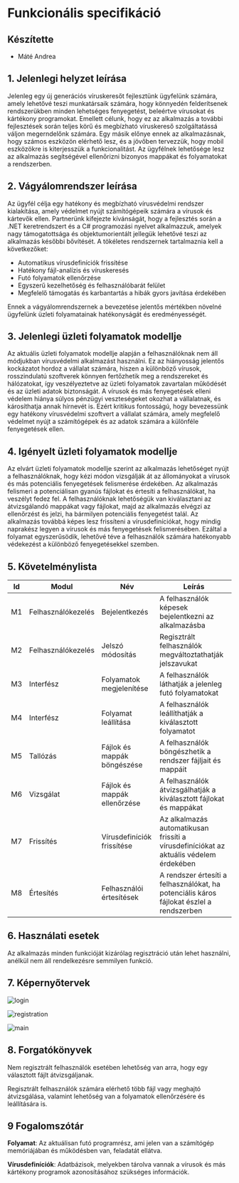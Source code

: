 # Funkcionális specifikáció

## Készítette

- Máté Andrea

## 1. Jelenlegi helyzet leírása

Jelenleg egy új generációs víruskeresőt fejlesztünk ügyfelünk számára, amely lehetővé teszi munkatársaik számára, hogy könnyedén felderítsenek rendszerükben minden lehetséges fenyegetést, beleértve vírusokat és kártékony programokat. Emellett célunk, hogy ez az alkalmazás a további fejlesztések során teljes körű és megbízható víruskereső szolgáltatássá váljon megerndelőnk számára. Egy másik előnye ennek az alkalmazásnak, hogy számos eszközön elérhető lesz, és a jövőben tervezzük, hogy mobil eszközökre is kiterjesszük a funkcionalitást. Az ügyfélnek lehetősége lesz az alkalmazás segítségével ellenőrizni bizonyos mappákat és folyamatokat a rendszerben.

## 2. Vágyálomrendszer leírása

Az ügyfél célja egy hatékony és megbízható vírusvédelmi rendszer kialakítása, amely védelmet nyújt számítógépeik számára a vírusok és kártevők ellen. Partnerünk kifejezte kívánságát, hogy a fejlesztés során a .NET keretrendszert és a C# programozási nyelvet alkalmazzuk, amelyek nagy támogatottsága és objektumorientált jellegük lehetővé teszi az alkalmazás későbbi bővítését. A tökéletes rendszernek tartalmaznia kell a következőket:

 - Automatikus vírusdefiníciók frissítése
 - Hatékony fájl-analízis és víruskeresés
 - Futó folyamatok ellenőrzése
 - Egyszerű kezelhetőség és felhasználóbarát felület
 - Megfelelő támogatás és karbantartás a hibák gyors javítása érdekében

Ennek a vágyálomrendszernek a bevezetése jelentős mértékben növelné ügyfelünk üzleti folyamatainak hatékonyságát és eredményességét.

## 3. Jelenlegi üzleti folyamatok modellje

Az aktuális üzleti folyamatok modellje alapján a felhasználóknak nem áll módjukban vírusvédelmi alkalmazást használni. Ez az hiányosság jelentős kockázatot hordoz a vállalat számára, hiszen a különböző vírusok, rosszindulatú szoftverek könnyen fertőzhetik meg a rendszereket és hálózatokat, így veszélyeztetve az üzleti folyamatok zavartalan működését és az üzleti adatok biztonságát. A vírusok és más fenyegetések elleni védelem hiánya súlyos pénzügyi veszteségeket okozhat a vállalatnak, és károsíthatja annak hírnevét is. Ezért kritikus fontosságú, hogy bevezessünk egy hatékony vírusvédelmi szoftvert a vállalat számára, amely megfelelő védelmet nyújt a számítógépek és az adatok számára a különféle fenyegetések ellen.

## 4. Igényelt üzleti folyamatok modellje

Az elvárt üzleti folyamatok modellje szerint az alkalmazás lehetőséget nyújt a felhasználóknak, hogy kézi módon vizsgálják át az állományokat a vírusok és más potenciális fenyegetések felismerése érdekében. Az alkalmazás felismeri a potenciálisan gyanús fájlokat és értesíti a felhasználókat, ha veszélyt fedez fel. A felhasználóknak lehetőségük van kiválasztani az átvizsgálandó mappákat vagy fájlokat, majd az alkalmazás elvégzi az ellenőrzést és jelzi, ha bármilyen potenciális fenyegetést talál. Az alkalmazás továbbá képes lesz frissíteni a vírusdefiníciókat, hogy mindig naprakész legyen a vírusok és más fenyegetések felismerésében. Ezáltal a folyamat egyszerűsödik, lehetővé téve a felhasználók számára hatékonyabb védekezést a különböző fenyegetésekkel szemben.

## 5. Követelménylista

| Id | Modul | Név | Leírás |
| :---: | --- | --- | --- |
| M1 | Felhasználókezelés | Bejelentkezés | A felhasználók képesek bejelentkezni az alkalmazásba |
| M2 | Felhasználókezelés | Jelszó módosítás | Regisztrált felhasználók megváltoztathatják jelszavukat |
| M3 | Interfész | Folyamatok megjelenítése | A felhasználók láthatják a jelenleg futó folyamatokat |
| M4 | Interfész | Folyamat leállítása | A felhasználók leállíthatják a kiválasztott folyamatot |
| M5 | Tallózás | Fájlok és mappák böngészése | A felhasználók böngészhetik a rendszer fájljait és mappáit |
| M6 | Vizsgálat | Fájlok és mappák ellenőrzése | A felhasználók átvizsgálhatják a kiválasztott fájlokat és mappákat |
| M7 | Frissítés | Vírusdefiníciók frissítése | Az alkalmazás automatikusan frissíti a vírusdefiníciókat az aktuális védelem érdekében |
| M8 | Értesítés | Felhasználói értesítések | A rendszer értesíti a felhasználókat, ha potenciális káros fájlokat észlel a rendszerben |

## 6. Használati esetek

Az alkalmazás minden funkcióját kizárólag regisztráció után lehet használni, anélkül nem áll rendelkezésre semmilyen funkció.

## 7. Képernyőtervek

![login](https://github.com/eengineer96/AntiTrouble-Defender/assets/43788835/298d26a7-60b5-4c2d-a808-6bab895d2023)

![registration](https://github.com/eengineer96/AntiTrouble-Defender/assets/43788835/7fff6fcd-d73b-4159-b3e5-3d343731a265)

![main](https://github.com/eengineer96/AntiTrouble-Defender/assets/43788835/e55ce5ed-26a2-4959-980e-9659b36dba49)

## 8. Forgatókönyvek

Nem regisztrált felhasználók esetében lehetőség van arra, hogy egy választott fájlt átvizsgáljanak.

Regisztrált felhasználók számára elérhető több fájl vagy meghajtó átvizsgálása, valamint lehetőség van a folyamatok ellenőrzésére és leállítására is.

## 9 Fogalomszótár

**Folyamat**: Az aktuálisan futó programrész, ami jelen van a számítógép memóriájában és működésben van, feladatát ellátva.

**Vírusdefiníciók**: Adatbázisok, melyekben tárolva vannak a vírusok és más kártékony programok azonosításához szükséges információk.

